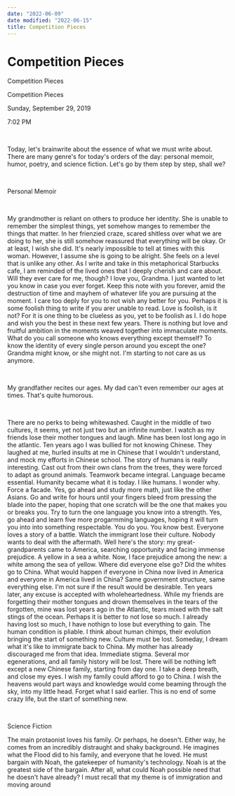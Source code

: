 ```yaml
---
date: "2022-06-09"
date modified: "2022-06-15"
title: Competition Pieces
---
```


# Competition Pieces
Competition Pieces

Competition Pieces

Sunday, September 29, 2019

7:02 PM

 

Today, let's brainwrite about the essence of what we must write about. There are many genre's for today's orders of the day: personal memoir, humor, poetry, and science fiction. Let's go by them step by step, shall we?

 

Personal Memoir

 

My grandmother is reliant on others to produce her identity. She is unable to remember the simplest things, yet somehow manges to remember the things that matter. In her frienzied craze, scared shitless over what we are doing to her, she is still somehow reassured that everything will be okay. Or at least, I wish she did. It's nearly impossible to tell at times with this woman. However, I assume she is going to be alright. She feels on a level that is unlike any other. As I write and take in this metaphorical Starbucks cafe, I am reminded of the lived ones that I deeply cherish and care about. Will they ever care for me, though?
I love you, Grandma.
I just wanted to let you know in case you ever forget. Keep this note with you forever, amid the destruction of time and mayhem of whatever life you are pursuing at the moment. I care too deply for you to not wish any better for you.
Perhaps it is some foolish thing to write if you arer unable to read. Love is foolish, is it not? For it is one thing to be clueless as you, yet to be foolish as I. I do hope and wish you the best in these next few years. There is nothing but love and fruitful ambition in the moments weaved together into immaculate moments.
What do you call someone who knows everything except themself? To know the identity of every single person around you except the one? Grandma might know, or she might not. I'm starting to not care as us anymore.

 

My grandfather recites our ages. My dad can't even remember our ages at times. That's quite humorous.

 

There are no perks to being whitewashed. Caught in the middle of two cultures, it seems, yet not just two but an infinite number. I watch as my friends lose their mother tongues and laugh. Mine has been lost long ago in the atlantic.
Ten years ago I was bullied for not knowing Chinese. They laughed at me, hurled insults at me in Chinese that I wouldn't understand, and mock my efforts in Chinese school.
The story of humans is really interesting. Cast out from their own clans from the trees, they were forced to adapt as ground animals. Teamwork became integral. Language became essential. Humanity became what it is today. I like humans. I wonder why.
Force a facade. Yes, go ahead and study more math, just like the other Asians. Go and write for hours until your fingers bleed from pressing the blade into the paper, hoping that one scratch will be the one that makes you or breaks you. Try to turn the one language you know into a strength. Yes, go ahead and learn five more progarmming languages, hoping it will turn you into into something respectable. You do you. You know best.
Everyone loves a story of a battle. Watch the immigrant lose their culture. Nobody wants to deal with the aftermath. Well here's the story: my great-grandparents came to America, searching opportunity and facing immense prejudice. A yellow in a sea a white. Now, I face prejudice among the new: a white among the sea of yellow.
Where did everyone else go? Did the whites go to China.
What would happen if everyone in China now lived in America and everyone in America lived in China? Same government structure, same everything else. I'm not sure if the result would be desirable.
Ten years later, any excuse is accepted with wholeheartedness. While my friends are forgetting their mother tongues and drown themselves in the tears of the forgotten, mine was lost years ago in the Atlantic, tears mixed with the salt stings of the ocean.
Perhaps it is better to not lose so much. I already having lost so much, I have nothign to lose but everything to gain.
The human condition is pliable. I think about human chimps, their evolution bringing the start of something new. Culture must be lost.
Someday, I dream what it's like to immigrate back to China. My mother has already discouraged me from that idea. Immediate stigma. Several mor egenerations, and all family history will be lost. There will be nothing left except a new Chinese family, starting from day one.
I take a deep breath, and close my eyes. I wish my family could afford to go to China. I wish the heavens would part ways and knowledge would come beaming through the sky, into my little head.
Forget what I said earlier. This is no end of some crazy life, but the start of something new.

 

Science Fiction

The main protaonist loves his family. Or perhaps, he doesn't. Either way, he comes from an incredibly distraught and shaky background. He imagines what the Flood did to his family, and everyone that he loved. He must bargain with Noah, the gatekeeper of humanity's technology. Noah is at the greatest side of the bargain. After all, what could Noah possible need that he doesn't have already? I must recall that my theme is of immigration and moving around
